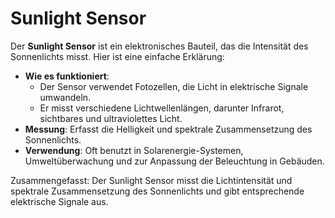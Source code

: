 # Sunlight Sensor

Der **Sunlight Sensor** ist ein elektronisches Bauteil, das die Intensität des Sonnenlichts misst. Hier ist eine einfache Erklärung:

- **Wie es funktioniert**:
    - Der Sensor verwendet Fotozellen, die Licht in elektrische Signale umwandeln.
    - Er misst verschiedene Lichtwellenlängen, darunter Infrarot, sichtbares und ultraviolettes Licht.
- **Messung**: Erfasst die Helligkeit und spektrale Zusammensetzung des Sonnenlichts.
- **Verwendung**: Oft benutzt in Solarenergie-Systemen, Umweltüberwachung und zur Anpassung der Beleuchtung in Gebäuden.

Zusammengefasst: Der Sunlight Sensor misst die Lichtintensität und spektrale Zusammensetzung des Sonnenlichts und gibt entsprechende elektrische Signale aus.
